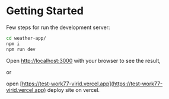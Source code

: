 # Getting Started

Few steps for run the development server:

```bash
cd weather-app/
npm i
npm run dev
```

Open [http://localhost:3000](http://localhost:3000) with your browser to see the result,

or

open [https://test-work77-virid.vercel.app](https://test-work77-virid.vercel.app) deploy site on vercel.
